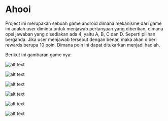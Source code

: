 # Ahooi

Project ini merupakan sebuah game android dimana mekanisme dari game ini adalah user diminta untuk menjawab pertanyaan 
yang diberikan, dimana opsi jawaban yang disediakan ada 4, yaitu A, B, C dan D. Seperti pilihan berganda. Jika user
menjawab tersebut dengan benar, maka akan diberi rewards berupa 10 poin. Dimana poin ini dapat ditukarkan menjadi hadiah.

Berikut ini gambaran game nya:

![alt text](http://millennial.co.id/images/Screenshot_1554190551.png)

![alt text](http://millennial.co.id/images/Screenshot_1554190555.png)

![alt text](http://millennial.co.id/images/Screenshot_1554190591.png)

![alt text](http://millennial.co.id/images/Screenshot_1554190604.png)

![alt text](http://millennial.co.id/images/Screenshot_1554190613.png)

![alt text](http://millennial.co.id/images/Screenshot_1554190619.png)
